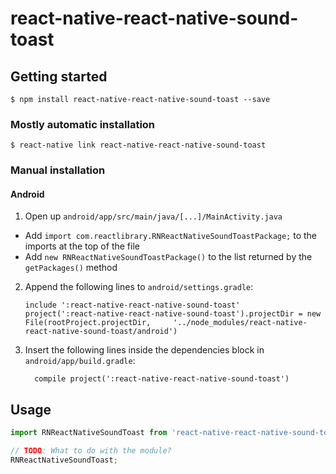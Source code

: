 
# react-native-react-native-sound-toast

## Getting started

`$ npm install react-native-react-native-sound-toast --save`

### Mostly automatic installation

`$ react-native link react-native-react-native-sound-toast`

### Manual installation


#### Android

1. Open up `android/app/src/main/java/[...]/MainActivity.java`
  - Add `import com.reactlibrary.RNReactNativeSoundToastPackage;` to the imports at the top of the file
  - Add `new RNReactNativeSoundToastPackage()` to the list returned by the `getPackages()` method
2. Append the following lines to `android/settings.gradle`:
  	```
  	include ':react-native-react-native-sound-toast'
  	project(':react-native-react-native-sound-toast').projectDir = new File(rootProject.projectDir, 	'../node_modules/react-native-react-native-sound-toast/android')
  	```
3. Insert the following lines inside the dependencies block in `android/app/build.gradle`:
  	```
      compile project(':react-native-react-native-sound-toast')
  	```


## Usage
```javascript
import RNReactNativeSoundToast from 'react-native-react-native-sound-toast';

// TODO: What to do with the module?
RNReactNativeSoundToast;
```
  